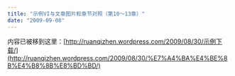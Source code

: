 ```yaml
---
title: "示例VI与文章图片和章节对照（第10～13章）"
date: "2009-09-08"
---
```


内容已被移到这里：[http://ruanqizhen.wordpress.com/2009/08/30/示例下载/](http://ruanqizhen.wordpress.com/2009/08/30/%E7%A4%BA%E4%BE%8B%E4%B8%8B%E8%BD%BD/)
